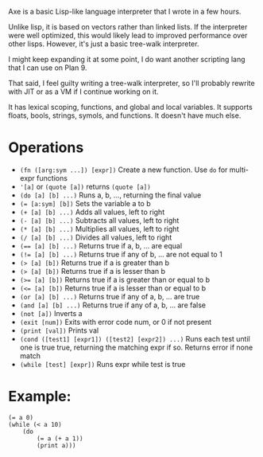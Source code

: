 Axe is a basic Lisp-like language interpreter that I wrote in a few hours.

Unlike lisp, it is based on vectors rather than linked lists.
If the interpreter were well optimized, this would likely lead to improved
performance over other lisps.  However, it's just a basic tree-walk interpreter.

I might keep expanding it at some point, I do want another scripting lang
that I can use on Plan 9.

That said, I feel guilty writing a tree-walk interpreter, so I'll probably
rewrite with JIT or as a VM if I continue working on it.

It has lexical scoping, functions, and global and local variables.
It supports floats, bools, strings, symols, and functions.
It doesn't have much else.

# Operations
- `(fn ([arg:sym ...]) [expr])` Create a new function.  Use `do` for multi-expr
    functions
- `'[a]` or `(quote [a])` returns `(quote [a])`
- `(do [a] [b] ...)` Runs a, b, ..., returning the final value
- `(= [a:sym] [b])` Sets the variable a to b
- `(+ [a] [b] ...)` Adds all values, left to right
- `(- [a] [b] ...)` Subtracts all values, left to right
- `(* [a] [b] ...)` Multiplies all values, left to right
- `(/ [a] [b] ...)` Divides all values, left to right
- `(== [a] [b] ...)` Returns true if a, b, ... are equal
- `(!= [a] [b] ...)` Returns true if any of b, ... are not equal to 1
- `(> [a] [b])` Returns true if a is greater than b
- `(> [a] [b])` Returns true if a is lesser than b
- `(>= [a] [b])` Returns true if a is greater than or equal to b
- `(<= [a] [b])` Returns true if a is lesser than or equal to b
- `(or [a] [b] ...)` Returns true if any of a, b, ... are true
- `(and [a] [b] ...)` Returns true if any of a, b, ... are false
- `(not [a])` Inverts a
- `(exit [num])` Exits with error code num, or 0 if not present
- `(print [val])` Prints val
- `(cond ([test1] [expr1]) ([test2] [expr2]) ...)` Runs each test until one is
    true true, returning the matching expr if so.  Returns error if none match
- `(while [test] [expr])` Runs expr while test is true

# Example:
```
(= a 0)
(while (< a 10)
    (do
        (= a (+ a 1))
        (print a)))
```
